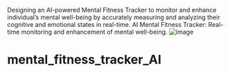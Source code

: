Designing an AI-powered Mental Fitness Tracker to monitor and enhance individual’s mental well-being by accurately measuring and analyzing their cognitive and emotional states in real-time. AI Mental Fitness Tracker: Real-time monitoring and enhancement of mental well-being.
![image](https://github.com/srujalak/mental_fitness_tracker_AI/assets/131697110/15ba9c33-6289-4e87-94f0-05e235a8c679)
# mental_fitness_tracker_AI
